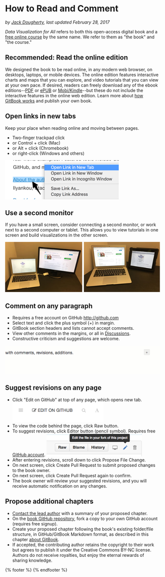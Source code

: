 # How to Read and Comment
*by [Jack Dougherty](introduction/who.md), last updated February 28, 2017*

*Data Visualization for All* refers to both this open-access digital book and a [free online course](../enroll) by the same name. We refer to them as "the book" and "the course."

## Recommended: Read the online edition
We designed the book to be read online, in any modern web browser, on desktops, laptops, or mobile devices. The online edition features interactive charts and maps that you can explore, and video tutorials that you can view at your own pace. If desired, readers can freely download any of the ebook editions--[PDF](https://www.gitbook.com/download/pdf/book/jackdougherty/datavizforall) or [ePUB](https://www.gitbook.com/download/epub/book/jackdougherty/datavizforall) or [Mobi/Kindle](https://www.gitbook.com/download/mobi/book/jackdougherty/datavizforall)--but these do not include the interactive features in the online web edition. Learn more about [how GitBook works](../gitbook) and publish your own book.

## Open links in new tabs
Keep your place when reading online and moving between pages.  
- Two-finger trackpad click
- or Control + click (Mac)
- or Alt + click (Chromebook)
- or right-click (Windows and others)

![Screenshot: Open link in new tab (on Mac)](contextual-menu.png)

## Use a second monitor
If you have a small screen, consider connecting a second monitor, or work next to a second computer or tablet. This allows you to view tutorials in one screen and build visualizations in the other screen.

![Image: Laptop with second monitor, and with tablet](laptop-and-monitor-and-tablet.jpg)

## Comment on any paragraph
- Requires a free account on GitHub http://github.com
- Select text and click the plus symbol (+) in margin.
- GitBook section headers and lists cannot accept comments.
- View other comments in the margins, or all in [Discussions](https://www.gitbook.com/book/jackdougherty/datavizforall/discussions).
- Constructive criticism and suggestions are welcome.

![Animation: Comment on GitBook](GitBook-comments-2016-02.gif)

## Suggest revisions on any page
- Click "Edit on GitHub" at top of any page, which opens new tab.
    ![](GitBook-edit-on-github.png)
- To view the code behind the page, click Raw button.
- To suggest revisions, click Editor button (pencil symbol). Requires free [GitHub account](http://github.com).
    ![](GitHub-edit-file.png)
- After entering revisions, scroll down to click Propose File Change.
- On next screen, click Create Pull Request to submit proposed changes to the book owner.
- On next screen, click Create Pull Request again to confirm.
- The book owner will review your suggested revisions, and you will receive automatic notification on any changes.

## Propose additional chapters
- [Contact the lead author](who.md) with a summary of your proposed chapter.
- On the [book GitHub repository](https://github.com/JackDougherty/datavizforall), fork a copy to your own GitHub account (requires free signup).
- Create your proposed chapter following the book's existing folder/file structure, in GitHub/GitBook Markdown format, as described in this chapter [about GitBook](../gitbook).
- If accepted, the contributing author retains the copyright to their work but agrees to publish it under the Creative Commons BY-NC license. Authors do not receive royalties, but enjoy the eternal rewards of sharing knowledge.

{% footer %}
{% endfooter %}
